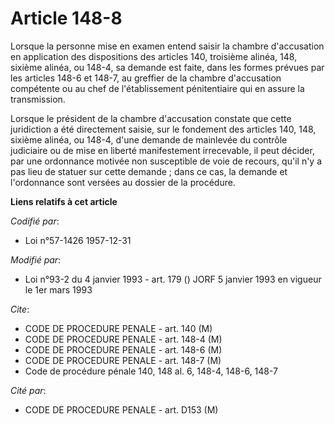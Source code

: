 # Article 148-8

Lorsque la personne mise en examen entend saisir la chambre d'accusation en application des dispositions des articles 140,
troisième alinéa, 148, sixième alinéa, ou 148-4, sa demande est faite, dans les formes prévues par les articles 148-6 et
148-7, au greffier de la chambre d'accusation compétente ou au chef de l'établissement pénitentiaire qui en assure la
transmission.

Lorsque le président de la chambre d'accusation constate que cette juridiction a été directement saisie, sur le fondement des
articles 140, 148, sixième alinéa, ou 148-4, d'une demande de mainlevée du contrôle judiciaire ou de mise en liberté
manifestement irrecevable, il peut décider, par une ordonnance motivée non susceptible de voie de recours, qu'il n'y a pas
lieu de statuer sur cette demande ; dans ce cas, la demande et l'ordonnance sont versées au dossier de la procédure.

**Liens relatifs à cet article**

_Codifié par_:

  - Loi n°57-1426 1957-12-31

_Modifié par_:

  - Loi n°93-2 du 4 janvier 1993 - art. 179 () JORF 5 janvier 1993 en vigueur le 1er mars 1993

_Cite_:

  - CODE DE PROCEDURE PENALE - art. 140 (M)
  - CODE DE PROCEDURE PENALE - art. 148-4 (M)
  - CODE DE PROCEDURE PENALE - art. 148-6 (M)
  - CODE DE PROCEDURE PENALE - art. 148-7 (M)
  - Code de procédure pénale 140, 148 al. 6, 148-4, 148-6, 148-7

_Cité par_:

  - CODE DE PROCEDURE PENALE - art. D153 (M)
